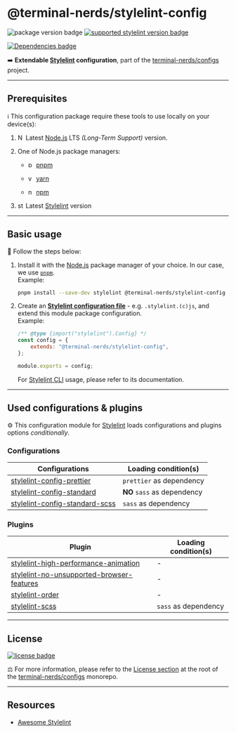 # @terminal-nerds/stylelint-config

![package version badge]
[![supported stylelint version badge]][stylelint]

[![Dependencies badge]][dependencies url]

➡️ **Extendable [Stylelint] configuration**, part of the
[terminal-nerds/configs] project.

[package version badge]: https://img.shields.io/npm/v/@terminal-nerds/stylelint-config/latest?style=for-the-badge&logo=npm
[supported stylelint version badge]: https://img.shields.io/npm/dependency-version/@terminal-nerds/stylelint-config/stylelint?style=for-the-badge&logo=stylelint
[stylelint]: https://stylelint.io/
[dependencies badge]: https://img.shields.io/librariesio/release/npm/@terminal-nerds/stylelint-config?style=for-the-badge
[dependencies url]: https://libraries.io/npm/@terminal-nerds%stylelint-config
[terminal-nerds/configs]: https://github.com/terminal-nerds/configs

---

## Prerequisites

ℹ️ This configuration package require these tools to use locally on your
device(s):

1. <img
      alt="Node.JS logo icon"
      width="14"
      src="https://api.iconify.design/logos/nodejs-icon.svg"
   />
   Latest [Node.js] LTS _(Long-Term Support)_ version.

1. One of Node.js package managers:

    - <img
             alt="pnpm logo icon"
             width="14"
             src="https://api.iconify.design/vscode-icons/file-type-light-pnpm.svg"
          />
      [pnpm]

    - <img
            alt="yarn logo icon"
            width="14"
            src="https://api.iconify.design/logos/yarn.svg"
           />
      [yarn]

    - <img
          alt="npm logo icon"
          width="14"
          src="https://api.iconify.design/logos/npm-icon.svg"
         />
      [npm]

1. <img
         alt="stylelint logo icon"
         width="14"
         src="https://api.iconify.design/logos/stylelint.svg"
        />
   Latest [Stylelint] version

[node.js]: https://nodejs.org/en/
[pnpm]: https://pnpm.io/
[npm]: https://www.npmjs.com/
[yarn]: https://yarnpkg.com/

---

## Basic usage

👣 Follow the steps below:

1. Install it with the [Node.js] package manager of your choice. In our case,
   we use [`pnpm`](pnpm).\
   Example:

    ```sh
    pnpm install --save-dev stylelint @terminal-nerds/stylelint-config
    ```

    [node.js]: https://nodejs.org/en/
    [`pnpm`]: https://pnpm.io/

1. Create an **[Stylelint configuration file]** - e.g. `.stylelint.(c)js`, and
   extend this module package configuration.\
   Example:

    ```js
    /** @type {import("stylelint").Config} */
    const config = {
    	extends: "@terminal-nerds/stylelint-config",
    };

    module.exports = config;
    ```

    For [Stylelint CLI] usage, please refer to its documentation.

    [stylelint configuration file]: https://stylelint.io/user-guide/configure
    [stylelint cli]: https://stylelint.io/user-guide/usage/cli

---

## Used configurations & plugins

⚙️ This configuration module for [Stylelint] loads configurations and plugins
options _conditionally_.

### Configurations

| Configurations                   | Loading condition(s)        |
| -------------------------------- | --------------------------- |
| [stylelint-config-prettier]      | `prettier` as dependency    |
| [stylelint-config-standard]      | **NO** `sass` as dependency |
| [stylelint-config-standard-scss] | `sass` as dependency        |

[stylelint-config-prettier]: https://github.com/prettier/stylelint-config-prettier
[stylelint-config-standard]: https://github.com/stylelint/stylelint-config-standard
[stylelint-config-standard-scss]: https://github.com/stylelint-scss/stylelint-config-standard-scss

### Plugins

| Plugin                                      | Loading condition(s) |
| ------------------------------------------- | -------------------- |
| [stylelint-high-performance-animation]      | -                    |
| [stylelint-no-unsupported-browser-features] | -                    |
| [stylelint-order]                           | -                    |
| [stylelint-scss]                            | `sass` as dependency |

[stylelint-high-performance-animation]: https://github.com/kristerkari/stylelint-high-performance-animation
[stylelint-no-unsupported-browser-features]: https://github.com/ismay/stylelint-no-unsupported-browser-features
[stylelint-order]: https://github.com/hudochenkov/stylelint-order
[stylelint-scss]: https://github.com/sveltejs/stylelint-plugin-svelte3

---

## License

[![license badge]][license]

⚖️ For more information, please refer to the [License section] at the root of
the [terminal-nerds/configs] monorepo.

[license badge]: https://img.shields.io/github/license/terminal-nerds/configs?style=for-the-badge
[license]: https://github.com/terminal-nerds/configs/blob/main/LICENSE.md
[license section]: https://github.com/terminal-nerds/configs#License

---

## Resources

-   [Awesome Stylelint]

[awesome stylelint]: https://github.com/stylelint/awesome-stylelint
